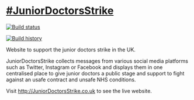 # [#JuniorDoctorsStrike](http://JuniorDoctorsStrike.co.uk/)
[![Build status](https://ci.appveyor.com/api/projects/status/2d8tjp9i38gv6x2d/branch/master?svg=true)](https://ci.appveyor.com/project/dustinmoris/juniordoctorsstrike/branch/master)

[![Build history](http://buildstats.info/appveyor/chart/dustinmoris/JuniorDoctorsStrike)](https://ci.appveyor.com/project/dustinmoris/juniordoctorsstrike/history)

Website to support the junior doctors strike in the UK.

JuniorDoctorsStrike collects messages from various social media platforms such as Twitter, Instagram or Facebook and displays them in one centralised place to give junior doctors a public stage and support to fight against an usafe contract and unsafe NHS conditions.

Visit http://JuniorDoctorsStrike.co.uk to see the live website.